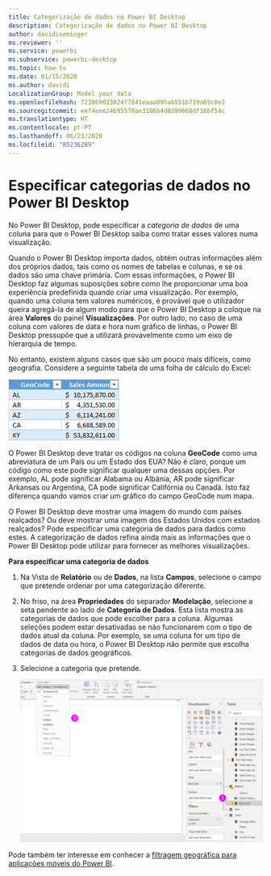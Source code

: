 ```yaml
---
title: Categorização de dados no Power BI Desktop
description: Categorização de dados no Power BI Desktop
author: davidiseminger
ms.reviewer: ''
ms.service: powerbi
ms.subservice: powerbi-desktop
ms.topic: how-to
ms.date: 01/15/2020
ms.author: davidi
LocalizationGroup: Model your data
ms.openlocfilehash: 723869023824f7841eaaa895ab551b719a69c0e2
ms.sourcegitcommit: eef4eee24695570ae3186b4d8d99660df16bf54c
ms.translationtype: HT
ms.contentlocale: pt-PT
ms.lasthandoff: 06/23/2020
ms.locfileid: "85236289"
---
```

# <a name="specify-data-categories-in-power-bi-desktop"></a>Especificar categorias de dados no Power BI Desktop
No Power BI Desktop, pode especificar a *categoria de dados* de uma coluna para que o Power BI Desktop saiba como tratar esses valores numa visualização.

Quando o Power BI Desktop importa dados, obtém outras informações além dos próprios dados, tais como os nomes de tabelas e colunas, e se os dados são uma chave primária. Com essas informações, o Power BI Desktop faz algumas suposições sobre como lhe proporcionar uma boa experiência predefinida quando criar uma visualização.
Por exemplo, quando uma coluna tem valores numéricos, é provável que o utilizador queira agregá-la de algum modo para que o Power BI Desktop a coloque na área **Valores** do painel **Visualizações**. Por outro lado, no caso de uma coluna com valores de data e hora num gráfico de linhas, o Power BI Desktop pressupõe que a utilizará provavelmente como um eixo de hierarquia de tempo.

No entanto, existem alguns casos que são um pouco mais difíceis, como geografia. Considere a seguinte tabela de uma folha de cálculo do Excel:

![](media/desktop-data-categorization/datacategorizationtable.png)

O Power BI Desktop deve tratar os códigos na coluna **GeoCode** como uma abreviatura de um País ou um Estado dos EUA?  Não é claro, porque um código como este pode significar qualquer uma dessas opções. Por exemplo, AL pode significar Alabama ou Albânia, AR pode significar Arkansas ou Argentina, CA pode significar Califórnia ou Canadá. Isto faz diferença quando vamos criar um gráfico do campo GeoCode num mapa. 

O Power BI Desktop deve mostrar uma imagem do mundo com países realçados? Ou deve mostrar uma imagem dos Estados Unidos com estados realçados?  Pode especificar uma categoria de dados para dados como estes. A categorização de dados refina ainda mais as informações que o Power BI Desktop pode utilizar para fornecer as melhores visualizações.  

**Para especificar uma categoria de dados**

1. Na Vista de **Relatório** ou de **Dados**, na lista **Campos**, selecione o campo que pretende ordenar por uma categorização diferente.
2. No friso, na área **Propriedades** do separador **Modelação**, selecione a seta pendente ao lado de **Categoria de Dados**.  Esta lista mostra as categorias de dados que pode escolher para a coluna. Algumas seleções podem estar desativadas se não funcionarem com o tipo de dados atual da coluna.  Por exemplo, se uma coluna for um tipo de dados de data ou hora, o Power BI Desktop não permite que escolha categorias de dados geográficos. 
3. Selecione a categoria que pretende.

   ![](media/desktop-data-categorization/desktop-data-categorization.png)

Pode também ter interesse em conhecer a [filtragem geográfica para aplicações móveis do Power BI](desktop-mobile-geofiltering.md).

